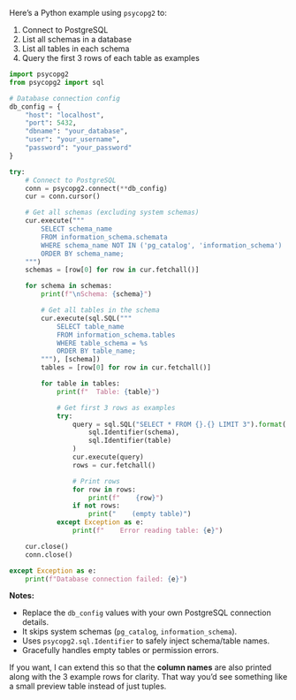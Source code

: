 Here’s a Python example using `psycopg2` to:

1. Connect to PostgreSQL
2. List all schemas in a database
3. List all tables in each schema
4. Query the first 3 rows of each table as examples

```python
import psycopg2
from psycopg2 import sql

# Database connection config
db_config = {
    "host": "localhost",
    "port": 5432,
    "dbname": "your_database",
    "user": "your_username",
    "password": "your_password"
}

try:
    # Connect to PostgreSQL
    conn = psycopg2.connect(**db_config)
    cur = conn.cursor()

    # Get all schemas (excluding system schemas)
    cur.execute("""
        SELECT schema_name 
        FROM information_schema.schemata
        WHERE schema_name NOT IN ('pg_catalog', 'information_schema')
        ORDER BY schema_name;
    """)
    schemas = [row[0] for row in cur.fetchall()]

    for schema in schemas:
        print(f"\nSchema: {schema}")

        # Get all tables in the schema
        cur.execute(sql.SQL("""
            SELECT table_name
            FROM information_schema.tables
            WHERE table_schema = %s
            ORDER BY table_name;
        """), [schema])
        tables = [row[0] for row in cur.fetchall()]

        for table in tables:
            print(f"  Table: {table}")

            # Get first 3 rows as examples
            try:
                query = sql.SQL("SELECT * FROM {}.{} LIMIT 3").format(
                    sql.Identifier(schema),
                    sql.Identifier(table)
                )
                cur.execute(query)
                rows = cur.fetchall()

                # Print rows
                for row in rows:
                    print(f"    {row}")
                if not rows:
                    print("    (empty table)")
            except Exception as e:
                print(f"    Error reading table: {e}")

    cur.close()
    conn.close()

except Exception as e:
    print(f"Database connection failed: {e}")
```

**Notes:**

* Replace the `db_config` values with your own PostgreSQL connection details.
* It skips system schemas (`pg_catalog`, `information_schema`).
* Uses `psycopg2.sql.Identifier` to safely inject schema/table names.
* Gracefully handles empty tables or permission errors.

If you want, I can extend this so that the **column names** are also printed along with the 3 example rows for clarity. That way you’d see something like a small preview table instead of just tuples.
